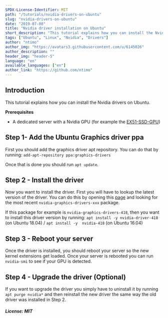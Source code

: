 ```yaml
---
SPDX-License-Identifier: MIT
path: "/tutorials/nvidia-drivers-on-ubuntu"
slug: "nvidia-drivers-on-ubuntu"
date: "2019-07-08"
title: "Nvidia driver installation on Ubuntu"
short_description: "This tutorial explains how you can install the Nvidia drivers on Ubuntu"
tags: ["Ubuntu", "Linux", "Nvidia", "Drivers"]
author: "ntimo"
author_img: "https://avatars3.githubusercontent.com/u/6145026"
author_description: ""
header_img: "header-5"
language: "en"
available_languages: ["en"]
author_link: "https://github.com/ntimo"
---
```


## Introduction

This tutorial explains how you can install the Nvidia drivers on Ubuntu.

**Prerequisites**

* A dedicated server with a Nvidia GPU (for example the [EX51-SSD-GPU](https://www.hetzner.de/dedicated-rootserver/ex51-ssd-gpu))

## Step 1- Add the Ubuntu Graphics driver ppa

First you should add the graphics driver apt repository. You can do that by running:
`add-apt-repository ppa:graphics-drivers`

Once that is done you should run `apt update`.

## Step 2 - Install the driver

Now you want to install the driver. First you will have to lookup the latest version of the driver. You can do this by opening this [page](https://launchpad.net/~graphics-drivers/+archive/ubuntu/ppa) and looking for the most recent `nvidia-graphics-drivers-xxx` package.

If this package for example is `nvidia-graphics-drivers-418`, then you want to install this driver version by running:
`apt install -y nvidia-driver-418` (on Ubuntu 18.04) / `apt install -y  nvidia-418` (on Ubuntu 16.04)

## Step 3 - Reboot your server

Once the driver is installed, you should reboot your server so the new kernel extensions get loaded. Once your server is rebooted you can run `nvidia-smi` to see if your GPU is detected.

## Step 4 - Upgrade the driver (Optional)

If you want to upgrade the driver you simply have to uninstall it by running `apt purge nvidia*` and then reinstall the new driver the same way the old driver was installed in Step 2.


##### License: MIT

<!---
Contributors's Certificate of Origin
By making a contribution to this project, I certify that:
(a) The contribution was created in whole or in part by me and I have
    the right to submit it under the license indicated in the file; or
(b) The contribution is based upon previous work that, to the best of my
    knowledge, is covered under an appropriate license and I have the
    right under that license to submit that work with modifications,
    whether created in whole or in part by me, under the same license
    (unless I am permitted to submit under a different license), as
    indicated in the file; or
(c) The contribution was provided directly to me by some other person
    who certified (a), (b) or (c) and I have not modified it.
(d) I understand and agree that this project and the contribution are
    public and that a record of the contribution (including all personal
    information I submit with it, including my sign-off) is maintained
    indefinitely and may be redistributed consistent with this project
    or the license(s) involved.
Signed-off-by: 0mfhniozkb9s4q7e6ap8yvlt@nowitzki.me
-->
